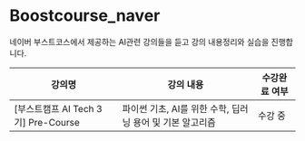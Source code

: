 # Boostcourse_naver

네이버 부스트코스에서 제공하는 AI관련 강의들을 듣고 강의 내용정리와 실습을 진행합니다.

강의명|강의 내용|수강완료 여부
----|----|----
[부스트캠프 AI Tech 3기] Pre-Course|파이썬 기초, AI를 위한 수학, 딥러닝 용어 및 기본 알고리즘| 수강 중
